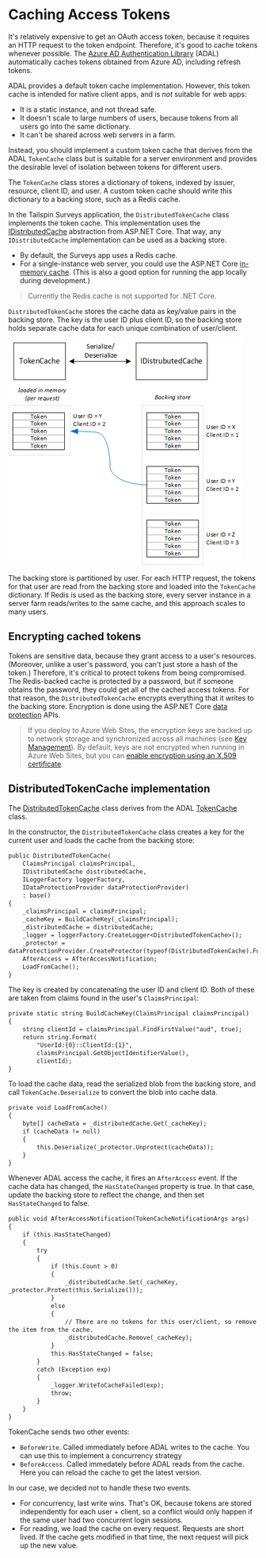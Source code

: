 # Caching Access Tokens

It's relatively expensive to get an OAuth access token, because it requires an HTTP request to the token endpoint. Therefore, it's good to cache tokens whenever possible. The [Azure AD Authentication Library][ADAL] (ADAL)  automatically caches tokens obtained from Azure AD, including refresh tokens.

ADAL provides a default token cache implementation. However, this token cache is intended for native client apps, and is _not_ suitable for web apps:

-	It is a static instance, and not thread safe.
-	It doesn't scale to large numbers of users, because tokens from all users go into the same dictionary.
-	It can't be shared across web servers in a farm.

Instead, you should implement a custom token cache that derives from the ADAL `TokenCache` class but is suitable for a server environment and provides the desirable level of isolation between tokens for different users.

The `TokenCache` class stores a dictionary of tokens, indexed by issuer, resource, client ID, and user. A custom token cache should write this dictionary to a backing store, such as a Redis cache.

In the Tailspin Surveys application, the `DistributedTokenCache` class implements the token cache. This implementation uses the [IDistributedCache][distributed-cache] abstraction from ASP.NET Core. That way, any `IDistributedCache` implementation can be used as a backing store.

-	By default, the Surveys app uses a Redis cache.
-	For a single-instance web server, you could use the ASP.NET Core [in-memory cache][in-memory-cache]. (This is also a good option for running the app locally during development.)

> Currently the Redis cache is not supported for .NET Core.

`DistributedTokenCache` stores the cache data as key/value pairs in the backing store. The key is the user ID plus client ID, so the backing store holds separate cache data for each unique combination of user/client.

![Token cache](media/token-caching/token-cache.png)

The backing store is partitioned by user. For each HTTP request, the tokens for that user are read from the backing store and loaded into the `TokenCache` dictionary. If Redis is used as the backing store, every server instance in a server farm reads/writes to the same cache, and this approach scales to many users.

## Encrypting cached tokens

Tokens are sensitive data, because they grant access to a user's resources. (Moreover, unlike a user's password, you can't just store a hash of the token.) Therefore, it's critical to protect tokens from being compromised. The Redis-backed cache is protected by a password, but if someone obtains the password, they could get all of the cached access tokens. For that reason, the `DistributedTokenCache` encrypts everything that it writes to the backing store. Encryption is done using the ASP.NET Core [data protection][data-protection] APIs.

> If you deploy to Azure Web Sites, the encryption keys are backed up to network storage and synchronized across all machines (see [Key Management][key-management]). By default, keys are not encrypted when running in Azure Web Sites, but you can [enable encryption using an X.509 certificate][x509-cert-encryption].


## DistributedTokenCache implementation

The [DistributedTokenCache][DistributedTokenCache] class derives from the ADAL [TokenCache][tokencache-class] class.

In the constructor, the `DistributedTokenCache` class creates a key for the current user and loads the cache from the backing store:

    public DistributedTokenCache(
        ClaimsPrincipal claimsPrincipal,
        IDistributedCache distributedCache,
        ILoggerFactory loggerFactory,
        IDataProtectionProvider dataProtectionProvider)
        : base()
    {
        _claimsPrincipal = claimsPrincipal;
        _cacheKey = BuildCacheKey(_claimsPrincipal);
        _distributedCache = distributedCache;
        _logger = loggerFactory.CreateLogger<DistributedTokenCache>();
        _protector = dataProtectionProvider.CreateProtector(typeof(DistributedTokenCache).FullName);
        AfterAccess = AfterAccessNotification;
        LoadFromCache();
    }

The key is created by concatenating the user ID and client ID. Both of these are taken from claims found in the user's `ClaimsPrincipal`:

    private static string BuildCacheKey(ClaimsPrincipal claimsPrincipal)
    {
        string clientId = claimsPrincipal.FindFirstValue("aud", true);
        return string.Format(
            "UserId:{0}::ClientId:{1}",
            claimsPrincipal.GetObjectIdentifierValue(),
            clientId);
    }

To load the cache data, read the serialized blob from the backing store, and call `TokenCache.Deserialize` to convert the blob into cache data.

    private void LoadFromCache()
    {
        byte[] cacheData = _distributedCache.Get(_cacheKey);
        if (cacheData != null)
        {
            this.Deserialize(_protector.Unprotect(cacheData));
        }
    }

Whenever ADAL access the cache, it fires an `AfterAccess` event. If the cache data has changed, the `HasStateChanged` property is true. In that case, update the backing store to reflect the change, and then set `HasStateChanged` to false.

    public void AfterAccessNotification(TokenCacheNotificationArgs args)
    {
        if (this.HasStateChanged)
        {
            try
            {
                if (this.Count > 0)
                {
                    _distributedCache.Set(_cacheKey, _protector.Protect(this.Serialize()));
                }
                else
                {
                    // There are no tokens for this user/client, so remove the item from the cache.
                    _distributedCache.Remove(_cacheKey);
                }
                this.HasStateChanged = false;
            }
            catch (Exception exp)
            {
                _logger.WriteToCacheFailed(exp);
                throw;
            }
        }
    }

TokenCache sends two other events:

- `BeforeWrite`. Called immediately before ADAL writes to the cache. You can use this to implement a concurrency strategy
- `BeforeAccess`. Called immedately before ADAL reads from the cache. Here you can reload the cache to get the latest version.

In our case, we decided not to handle these two events.

- For concurrency, last write wins. That's OK, because tokens are stored independently for each user + client, so a conflict would only happen if the same user had two concurrent login sessions.
- For reading, we load the cache on every request. Requests are short lived. If the cache gets modified in that time, the next request will pick up the new value.

<!-- links -->

[ADAL]: https://msdn.microsoft.com/en-us/library/azure/jj573266.aspx
[data-protection]: https://docs.asp.net/en/latest/security/data-protection/index.html
[distributed-cache]: https://docs.asp.net/en/latest/fundamentals/distributed-cache.html
[DistributedTokenCache]: https://github.com/mspnp/multitenant-saas-guidance/blob/master/src/Tailspin.Surveys.TokenStorage/DistributedTokenCache.cs
[key-management]: https://docs.asp.net/en/latest/security/data-protection/configuration/default-settings.html
[in-memory-cache]: https://docs.asp.net/en/latest/fundamentals/caching.html
[tokencache-class]: https://msdn.microsoft.com/en-us/library/azure/microsoft.identitymodel.clients.activedirectory.tokencache.aspx
[x509-cert-encryption]: https://docs.asp.net/en/latest/security/data-protection/implementation/key-encryption-at-rest.html#x-509-certificate
